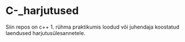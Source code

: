 # C-_harjutused
Siin repos on c++ 1. rühma praktikumis loodud või juhendaja koostatud laendused harjutusülesannetele.
